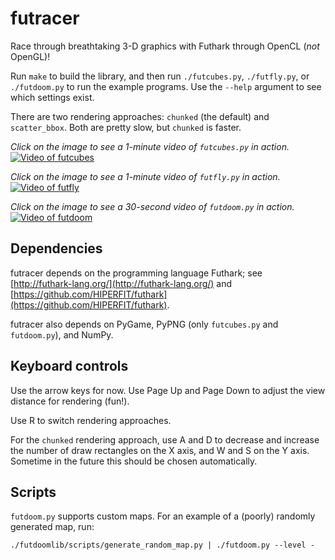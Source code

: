 # futracer

Race through breathtaking 3-D graphics with Futhark through OpenCL
(*not* OpenGL)!

Run `make` to build the library, and then run `./futcubes.py`,
`./futfly.py`, or `./futdoom.py` to run the example programs.  Use the
`--help` argument to see which settings exist.

There are two rendering approaches: `chunked` (the default) and
`scatter_bbox`.  Both are pretty slow, but `chunked` is faster.

*Click on the image to see a 1-minute video of `futcubes.py` in action.*
[![Video of futcubes](https://hongabar.org/~niels/futracer/futracer-textured-image.jpg)](https://hongabar.org/~niels/futracer/futracer-textured.webm)

*Click on the image to see a 1-minute video of `futfly.py` in action.*
[![Video of futfly](https://hongabar.org/~niels/futracer/futracer-futfly-image.jpg)](https://hongabar.org/~niels/futracer/futracer-futfly.webm)

*Click on the image to see a 30-second video of `futdoom.py` in action.*
[![Video of futdoom](https://hongabar.org/~niels/futracer/futracer-futdoom-image.jpg)](https://hongabar.org/~niels/futracer/futracer-futdoom.webm)


## Dependencies

futracer depends on the programming language Futhark;
see [http://futhark-lang.org/](http://futhark-lang.org/)
and
[https://github.com/HIPERFIT/futhark](https://github.com/HIPERFIT/futhark).

futracer also depends on PyGame, PyPNG (only `futcubes.py` and
`futdoom.py`), and NumPy.


## Keyboard controls

Use the arrow keys for now.  Use Page Up and Page Down to adjust the
view distance for rendering (fun!).

Use R to switch rendering approaches.

For the `chunked` rendering approach, use A and D to decrease and
increase the number of draw rectangles on the X axis, and W and S on the
Y axis.  Sometime in the future this should be chosen automatically.


## Scripts

`futdoom.py` supports custom maps.  For an example of a (poorly)
randomly generated map, run:

```
./futdoomlib/scripts/generate_random_map.py | ./futdoom.py --level -
```
